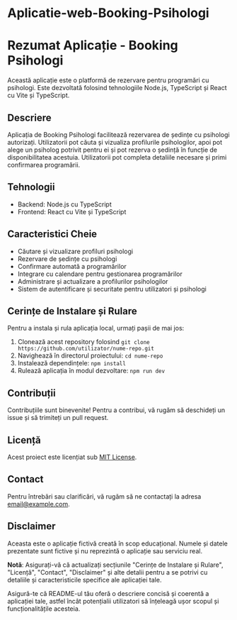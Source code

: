 # Aplicatie-web-Booking-Psihologi

# Rezumat Aplicație - Booking Psihologi

Această aplicație este o platformă de rezervare pentru programări cu psihologi. Este dezvoltată folosind tehnologiile Node.js, TypeScript și React cu Vite și TypeScript.

## Descriere

Aplicația de Booking Psihologi facilitează rezervarea de ședințe cu psihologi autorizați. Utilizatorii pot căuta și vizualiza profilurile psihologilor, apoi pot alege un psiholog potrivit pentru ei și pot rezerva o ședință în funcție de disponibilitatea acestuia. Utilizatorii pot completa detaliile necesare și primi confirmarea programării.

## Tehnologii

- Backend: Node.js cu TypeScript
- Frontend: React cu Vite și TypeScript

## Caracteristici Cheie

- Căutare și vizualizare profiluri psihologi
- Rezervare de ședințe cu psihologi
- Confirmare automată a programărilor
- Integrare cu calendare pentru gestionarea programărilor
- Administrare și actualizare a profilurilor psihologilor
- Sistem de autentificare și securitate pentru utilizatori și psihologi

## Cerințe de Instalare și Rulare

Pentru a instala și rula aplicația local, urmați pașii de mai jos:

1. Clonează acest repository folosind `git clone https://github.com/utilizator/nume-repo.git`
2. Navighează în directorul proiectului: `cd nume-repo`
3. Instalează dependințele: `npm install`
4. Rulează aplicația în modul dezvoltare: `npm run dev`

## Contribuții

Contribuțiile sunt binevenite! Pentru a contribui, vă rugăm să deschideți un issue și să trimiteți un pull request.

## Licență

Acest proiect este licențiat sub [MIT License](link-license).

## Contact

Pentru întrebări sau clarificări, vă rugăm să ne contactați la adresa [email@example.com](mailto:email@example.com).

## Disclaimer

Aceasta este o aplicație fictivă creată în scop educațional. Numele și datele prezentate sunt fictive și nu reprezintă o aplicație sau serviciu real.

**Notă**: Asigurați-vă că actualizați secțiunile "Cerințe de Instalare și Rulare", "Licență", "Contact", "Disclaimer" și alte detalii pentru a se potrivi cu detaliile și caracteristicile specifice ale aplicației tale.

Asigură-te că README-ul tău oferă o descriere concisă și coerentă a aplicației tale, astfel încât potențialii utilizatori să înțeleagă ușor scopul și funcționalitățile acesteia.
